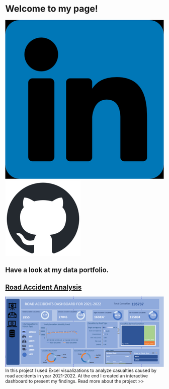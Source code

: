 # Welcome to my page!
![](/assets/LinkedIn.png)      ![](/assets/github-mark.png)    


## Have a look at my data portfolio.

## [Road Accident Analysis](https://naimamunir17.wixsite.com/naimamunir)
![](/assets/Dashboard_picture_CROPPED.png)
In this project I used Excel visualizations to analyze casualties caused by road accidents in year 2021-2022. At the end I created an interactive dashboard to present my findings. Read more about the project >>
















